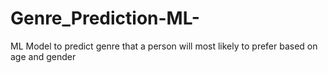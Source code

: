 # Genre_Prediction-ML-
ML Model to predict genre that a person will most likely to prefer based on age and gender
